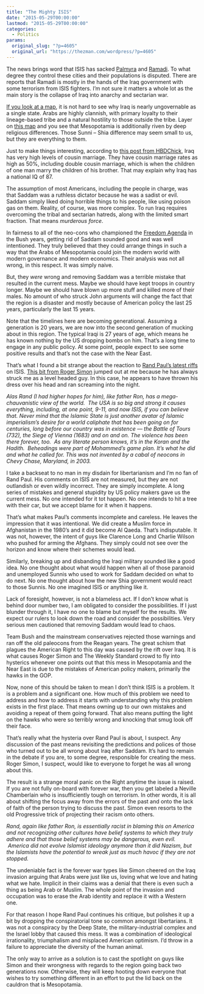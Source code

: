 ```yaml
---
title: "The Mighty ISIS"
date: "2015-05-29T00:00:00"
lastmod: "2015-05-29T00:00:00"
categories:
  - Politics
params:
  original_slug: "?p=4605"
  original_url: "https://thezman.com/wordpress/?p=4605"
---
```


The news brings word that ISIS has sacked <a
href="http://www.independent.co.uk/news/world/middle-east/isis-in-palmyra-civilians-rounded-up-and-forced-to-watch-execution-of-20-men-at-amphitheatre-10281695.html"
rel="noopener" target="_blank">Palmyra</a> and <a
href="http://www.theguardian.com/us-news/2015/may/26/obama-administration-ramadi-credibility-isis-iraq"
rel="noopener" target="_blank">Ramadi</a>. To what degree they control
these cities and their populations is disputed. There are reports that
Ramadi is mostly in the hands of the Iraq government with some terrorism
from ISIS fighters. I’m not sure it matters a whole lot as the main
story is the collapse of Iraq into anarchy and sectarian war.

<a
href="http://www.globalsecurity.org/military/world/iraq/images/tribes.jpg"
rel="noopener" target="_blank">If you look at a map</a>, it is not hard
to see why Iraq is nearly ungovernable as a single state. Arabs are
highly clannish, with primary loyalty to their lineage-based tribe and a
natural hostility to those outside the tribe. Layer on
<a href="http://personal.frostburg.edu/mrbowling01/Iraq%20Map.jpg"
rel="noopener" target="_blank">this map</a> and you see that Mesopotamia
is additionally riven by deep religious differences. Those Sunni – Shia
difference may seem small to us, but they are everything to them.

Just to make things interesting, according to <a
href="https://hbdchick.wordpress.com/2014/06/22/fbd-cousin-marriage-and-clans-and-tribes-in-iraq/"
rel="noopener" target="_blank">this post from HBDChick</a>, Iraq has
very high levels of cousin marriage. They have cousin marriage rates as
high as 50%, including double cousin marriage, which is when the
children of one man marry the children of his brother. That may explain
why Iraq has a national IQ of 87.

The assumption of most Americans, including the people in charge, was
that Saddam was a ruthless dictator because he was a sadist or evil.
Saddam simply liked doing horrible things to his people, like using
poison gas on them. Reality, of course, was more complex. To run Iraq
requires overcoming the tribal and sectarian hatreds, along with the
limited smart fraction. That means *murderous force*.

In fairness to all of the neo-cons who championed the <a
href="http://georgewbush-whitehouse.archives.gov/infocus/freedomagenda/"
rel="noopener" target="_blank">Freedom Agenda</a> in the Bush years,
getting rid of Saddam sounded good and was well intentioned. They truly
believed that they could arrange things in such a way that the Arabs of
Mesopotamia could join the modern world with modern governance and
modern economics. Their analysis was not all wrong, in this respect. It
was simply naive.

But, they *were* wrong and removing Saddam was a terrible mistake that
resulted in the current mess. Maybe we should have kept troops in
country longer. Maybe we should have blown up more stuff and killed more
of their males. No amount of who struck John arguments will change the
fact that the region is a disaster and mostly because of American policy
the last 25 years, particularly the last 15 years.

Note that the timelines here are becoming generational. Assuming a
generation is 20 years, we are now into the second generation of mucking
about in this region. The typical Iraqi is 27 years of age, which means
he has known nothing by the US dropping bombs on him. That’s a long time
to engage in any public policy. At some point, people expect to see some
positive results and that’s not the case with the Near East.

That’s what I found a bit strange about the reaction to <a
href="http://nypost.com/2015/05/27/rand-paul-says-gop-hawks-created-isis/"
rel="noopener" target="_blank">Rand Paul’s latest riffs</a> on ISIS. <a
href="http://pjmedia.com/diaryofamadvoter/2015/05/28/rand-reveals-his-true-colors-and-destroys-himself/?singlepage=true"
rel="noopener" target="_blank">This bit from Roger Simon</a> jumped out
at me because he has always struck me as a level headed guy. In this
case, he appears to have thrown his dress over his head and ran
screaming into the night.

*Alas Rand (I had higher hopes for him), like father Ron, has a
mega-chauvanistic view of the world.  The USA is so big and strong it
causes everything, including, at one point, 9-11, and now ISIS, if you
can believe that. Never mind that the Islamic State is just another
avatar of Islamic imperialism’s desire for a world caliphate that has
been going on for centuries, long before our country was in existence —
the Battle of Tours (732), the Siege of Vienna (1683) and on and on. The
violence has been there forever, too.  As any literate person knows,
it’s in the Koran and the Hadith.  Beheadings were part of Mohammed’s
game plan. It’s what he did and what he called for. This was not
invented by a cabal of neocons in Chevy Chase, Maryland, in 2003.*

I take a backseat to no man in my disdain for libertarianism and I’m no
fan of Rand Paul. His comments on ISIS are not measured, but they are
not outlandish or even wildly incorrect. They are simply incomplete. A
long series of mistakes and general stupidity by US policy makers gave
us the current mess. No one intended for it tot happen. No one intends
to hit a tree with their car, but we accept blame for it when it
happens.

That’s what makes Paul’s comments incomplete and careless. He leaves the
impression that it was intentional. We did create a Muslim force in
Afghanistan in the 1980’s and it did become Al Qaeda. That’s
indisputable. It was not, however, the intent of guys like Clarence Long
and Charlie Wilson who pushed for arming the Afghans. They simply could
not see over the horizon and know where their schemes would lead.

Similarly, breaking up and disbanding the Iraqi military sounded like a
good idea. No one thought about what would happen when all of those
paranoid and unemployed Sunnis who used to work for Saddam decided on
what to do next. No one thought about how the new Shia government would
react to those Sunnis. No one imagined ISIS or anything like it.

Lack of foresight, however, is not a blameless act. If I don’t know what
is behind door number two, I am obligated to consider the possibilities.
If I just blunder through it, I have no one to blame but myself for the
results. We expect our rulers to look down the road and consider the
possibilities. Very serious men cautioned that removing Saddam would
lead to chaos.

Team Bush and the mainstream conservatives rejected those warnings and
ran off the old paleocons from the Reagan years. The great schism that
plagues the American Right to this day was caused by the rift over Iraq.
It is what causes Roger Simon and The Weekly Standard crowd to fly into
hysterics whenever one points out that this mess in Mesopotamia and the
Near East is due to the mistakes of American policy makers, primarily
the hawks in the GOP.

Now, none of this should be taken to mean I don’t think ISIS is a
problem. It is a problem and a significant one. How much of this problem
we need to address and how to address it starts with understanding why
this problem exists in the first place. That means owning up to our own
mistakes and avoiding a repeat of them going forward. That also means
putting the light on the hawks who were so terribly wrong and knocking
that smug look off their face.

That’s really what the hysteria over Rand Paul is about, I suspect. Any
discussion of the past means revisiting the predictions and polices of
those who turned out to be all wrong about Iraq after Saddam. It’s hard
to remain in the debate if you are, to some degree, responsible for
creating the mess. Roger Simon, I suspect, would like to everyone to
forget he was all wrong about this.

The result is a strange moral panic on the Right anytime the issue is
raised. If you are not fully on-board with forever war, then you get
labeled a Neville Chamberlain who is insufficiently tough on terrorism.
In other words, it is all about shifting the focus away from the errors
of the past and onto the lack of faith of the person trying to discuss
the past. Simon even resorts to the old Progressive trick of projecting
their racism onto others.

*Rand, again like father Ron, is essentially racist in blaming this on
America and not recognizing other cultures have belief systems to which
they truly adhere and that those belief systems may be dangerous, even
evil.  America did not evolve Islamist ideology anymore than it did
Nazism, but the Islamists have the potential to wreak just as much havoc
if they are not stopped.*

The undeniable fact is the forever war types like Simon cheered on the
Iraq invasion arguing that Arabs were just like us, loving what we love
and hating what we hate. Implicit in their claims was a denial that
there is even such a thing as being Arab or Muslim. The whole point of
the invasion and occupation was to erase the Arab identity and replace
it with a Western one.

For that reason I hope Rand Paul continues his critique, but polishes it
up a bit by dropping the conspiratorial tone so common amongst
libertarians. It was not a conspiracy by the Deep State, the
military-industrial complex and the Israel lobby that caused this mess.
It was a combination of ideological irrationality, triumphalism and
misplaced American optimism. I’d throw in a failure to appreciate the
diversity of the human animal.

The only way to arrive as a solution is to cast the spotlight on guys
like Simon and their wrongness with regards to the region going back two
generations now. Otherwise, they will keep hooting down everyone that
wishes to try something different in an effort to put the lid back on
the cauldron that is Mesopotamia.
